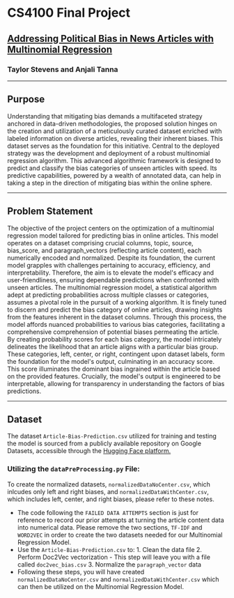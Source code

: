 # CS4100 Final Project
## [Addressing Political Bias in News Articles with Multinomial Regression](https://docs.google.com/document/d/1Ikoay_N5WoR-IqjMdaVAHz-y5ivq-MUC452NJHw-rLk/edit?usp=sharing)
### Taylor Stevens and Anjali Tanna

***

## Purpose
Understanding that mitigating bias demands a multifaceted strategy anchored in data-driven methodologies, the proposed solution hinges on the creation and utilization of a meticulously curated dataset enriched with labeled information on diverse articles, revealing their inherent biases. This dataset serves as the foundation for this initiative. Central to the deployed strategy was the development and deployment of a robust multinomial regression algorithm. This advanced algorithmic framework is designed to predict and classify the bias categories of unseen articles with speed. Its predictive capabilities, powered by a wealth of annotated data, can help in taking a step in the direction of mitigating bias within the online sphere.

***

## Problem Statement
The objective of the project centers on the optimization of a multinomial regression model tailored for predicting bias in online articles. This model operates on a dataset comprising crucial columns, topic, source, bias_score, and paragraph_vectors (reflecting article content), each numerically encoded and normalized. Despite its foundation, the current model grapples with challenges pertaining to accuracy, efficiency, and interpretability. Therefore, the aim is to elevate the model's efficacy and user-friendliness, ensuring dependable predictions when confronted with unseen articles. The multinomial regression model, a statistical algorithm adept at predicting probabilities across multiple classes or categories, assumes a pivotal role in the pursuit of a working algorithm. It is finely tuned to discern and predict the bias category of online articles, drawing insights from the features inherent in the dataset columns. Through this process, the model affords nuanced probabilities to various bias categories, facilitating a comprehensive comprehension of potential biases permeating the article. By creating probability scores for each bias category, the model intricately delineates the likelihood that an article aligns with a particular bias group. These categories, left, center, or right, contingent upon dataset labels, form the foundation for the model's output, culminating in an accuracy score. This score illuminates the dominant bias ingrained within the article based on the provided features. Crucially, the model's output is engineered to be interpretable, allowing for transparency in understanding the factors of bias predictions.

***

## Dataset
The dataset `Article-Bias-Prediction.csv` utilized for training and testing the model is sourced from a publicly available repository on Google Datasets, accessible through the [Hugging Face platform.](https://huggingface.co/datasets/cjziems/Article-Bias-Prediction)

### Utilizing the `dataPreProcessing.py` File:
To create the normalized datasets, `normalizedDataNoCenter.csv`, which inlcudes only left and right biases, and `normalizedDataWithCenter.csv`, which includes left, center, and right biases, please refer to these notes.

- The code following the `FAILED DATA ATTEMPTS` section is just for reference to record our prior attempts at turning the article content data into numerical data. Please remove the two sections, `TF-IDF` and `WORD2VEC` in order to create the two datasets needed for our Multinomial Regression Model.
- Use the `Article-Bias-Prediction.csv` to:
      1. Clean the data file
      2. Perform Doc2Vec vectorization
          - This step will leave you with a file called `doc2vec_bias.csv`
      3. Normalize the `paragraph_vector` data
- Following these steps, you will have created `normalizedDataNoCenter.csv` and `normalizedDataWithCenter.csv` which can then be utilized on the Multinomial Regression Model.
  
